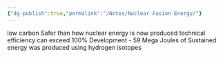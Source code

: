 ```yaml
---
{"dg-publish":true,"permalink":"/Notes/Nuclear Fusion Energy/"}
---
```


low carbon
Safer than how nuclear energy is now produced 
technical efficiency can exceed 100%
Development - 59 Mega Joules of Sustained energy was produced using hydrogen isotopes